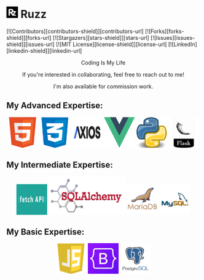 # <img src="./images/rzlogo.png" alt="ruzz" width="30" height="30"> Ruzz

[![Contributors][contributors-shield]][contributors-url]
[![Forks][forks-shield]][forks-url]
[![Stargazers][stars-shield]][stars-url]
[![Issues][issues-shield]][issues-url]
[![MIT License][license-shield]][license-url]
[![LinkedIn][linkedin-shield]][linkedin-url]

<p align="center">Coding Is My Life</p>
<p align="center">If you're interested in collaborating, feel free to reach out to me!</h5>
<p align="center">I'm also available for commission work.</p>

## My Advanced Expertise:
<div align="center">
    <img src="./images/html.png" alt="Html" width="80" height="80">
    <img src="./images/css.png" alt="Css" width="80" height="80">
    <img src="./images/axios.png" alt="Axios" width="80" height="80">
    <img src="./images/vuelogo.png" alt="Vue.js Logo" width="80" height="80">
    <img src="./images/pylogo.png" alt="Python" width="80" height="80">
    <img src="./images/flask.png" alt="Flask" width="80" height="80">
</div>

## My Intermediate Expertise:
<div align="center">
    <img src="./images/fetch.png" alt="fetch" width="80" height="80">
    <img src="./images/sqlalchemy.png" alt="sql" width="200" height="100">
    <img src="./images/mariadb-logo.png" alt="mariadb" width="80" height="80">
    <img src="./images/mysql.png" alt="mysql" width="80" height="80">
</div>

## My Basic Expertise:
<div align="center">
    <img src="./images/js.png" alt="Js" width="80" height="80">
    <img src="./images/bootstrap.jpg" alt="bootstrap" width="80" height="80">
    <img src="./images/postgresql.png" alt="postgres" width="80" height="80">
</div>

